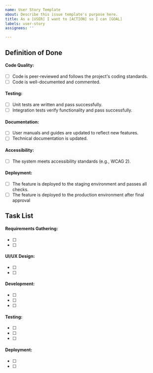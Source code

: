 ```yaml
---
name: User Story Template
about: Describe this issue template's purpose here.
title: As a [USER] I want to [ACTION] so I can [GOAL]
labels: user-story
assignees: ''

---
```


## Definition of Done


#### Code Quality:
- [ ] Code is peer-reviewed and follows the project's coding standards.
- [ ] Code is well-documented and commented.

#### Testing:
- [ ] Unit tests are written and pass successfully.
- [ ] Integration tests verify functionality and pass successfully.

#### Documentation:
- [ ] User manuals and guides are updated to reflect new features.
- [ ] Technical documentation is updated.

#### Accessibility:
- [ ] The system meets accessibility standards (e.g., WCAG 2).

#### Deployment:
- [ ] The feature is deployed to the staging environment and passes all checks.
- [ ] The feature is deployed to the production environment after final approval

## Task List
#### Requirements Gathering:
- [ ] 
- [ ] 

#### UI/UX Design:
- [ ] 
- [ ] 

#### Development:
- [ ] 
- [ ] 
- [ ] 

#### Testing:
- [ ] 
- [ ] 
- [ ] 

#### Deployment:
- [ ] 
- [ ]

